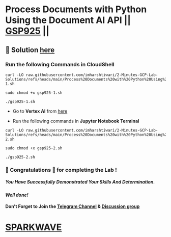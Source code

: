 # Process Documents with Python Using the Document AI API || [GSP925](https://www.cloudskillsboost.google/focuses/21026?parent=catalog) ||

## 🔑 Solution [here](https://www.youtube.com/@sparkwave.01)

### Run the following Commands in CloudShell

```
curl -LO raw.githubusercontent.com/imharshtiwari/2-Minutes-GCP-Lab-Solutions/refs/heads/main/Process%20Documents%20with%20Python%20Using%20the%20Document%20AI%20API/gsp925-1.sh

sudo chmod +x gsp925-1.sh

./gsp925-1.sh
```

* Go to **Vertex AI** from [here](https://console.cloud.google.com/vertex-ai?)

* Run the following commands in **Jupyter Notebook Terminal**

```
curl -LO raw.githubusercontent.com/imharshtiwari/2-Minutes-GCP-Lab-Solutions/refs/heads/main/Process%20Documents%20with%20Python%20Using%20the%20Document%20AI%20API/gsp925-2.sh

sudo chmod +x gsp925-2.sh

./gsp925-2.sh
```

### 🐼 Congratulations 🎉 for completing the Lab !

##### *You Have Successfully Demonstrated Your Skills And Determination.*

#### *Well done!*

#### Don't Forget to Join the [Telegram Channel](https://t.me/sparkwave.01) & [Discussion group](https://t.me/sparkwave.01chats)

# [SPARKWAVE](https://www.youtube.com/@sparkwave.01)
